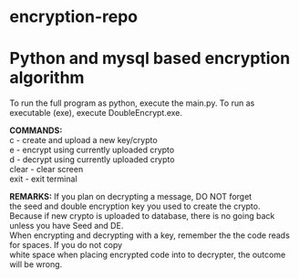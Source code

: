 # encryption-repo
<h1>Python and mysql based encryption algorithm</h1> 

To run the full program as python, execute the main.py.
To run as executable (exe), execute DoubleEncrypt.exe.

<b>COMMANDS:</b><br/>
c - create and upload a new key/crypto<br/>
e - encrypt using currently uploaded crypto<br/>
d - decrypt using currently uploaded crypto<br/>
clear - clear screen<br/>
exit - exit terminal<br/>

<b>REMARKS:</b>
If you plan on decrypting a message, DO NOT forget<br/>
the seed and double encryption key you used to create the crypto.<br/>
Because if new crypto is uploaded to database, there is no going back <br/>unless you have Seed and DE. <br/>
When encrypting and decrypting with a key, remember the the code reads for spaces. If you do not copy <br/>
white space when placing encrypted code into to decrypter, the outcome will be wrong.
